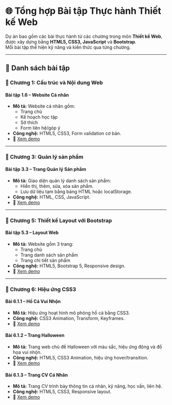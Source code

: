 # 🌐 Tổng hợp Bài tập Thực hành Thiết kế Web

Dự án bao gồm các bài thực hành từ các chương trong môn **Thiết kế Web**, được xây dựng bằng **HTML5, CSS3, JavaScript** và **Bootstrap**.  
Mỗi bài tập thể hiện kỹ năng và kiến thức qua từng chương.

---

## 📁 Danh sách bài tập

### 🧩 Chương 1: Cấu trúc và Nội dung Web
#### **Bài tập 1.6 – Website Cá nhân**
- **Mô tả:** Website cá nhân gồm:
  - Trang chủ  
  - Kế hoạch học tập  
  - Sở thích  
  - Form liên hệ/góp ý  
- **Công nghệ:** HTML5, CSS3, Form validation cơ bản.  
- 🔗 [Xem demo](https://dinhcongtrien3008-lang.github.io/2311COMP180201-TKWEB-51.01.103.100/Bai1/)  

---

### 🛒 Chương 3: Quản lý sản phẩm
#### **Bài tập 3.3 – Trang Quản lý Sản phẩm**
- **Mô tả:** Giao diện quản lý danh sách sản phẩm:
  - Hiển thị, thêm, sửa, xóa sản phẩm.  
  - Lưu dữ liệu tạm bằng bảng HTML hoặc localStorage.  
- **Công nghệ:** HTML, CSS, JavaScript.  
- 🔗 [Xem demo](https://dinhcongtrien3008-lang.github.io/2311COMP180201-TKWEB-51.01.103.100/Bai3/)  

---

### 🧱 Chương 5: Thiết kế Layout với Bootstrap
#### **Bài tập 5.3 – Layout Web**
- **Mô tả:** Website gồm 3 trang:
  - Trang chủ  
  - Trang danh sách sản phẩm  
  - Trang chi tiết sản phẩm  
- **Công nghệ:** HTML5, Bootstrap 5, Responsive design.  
- 🔗 [Xem demo](https://dinhcongtrien3008-lang.github.io/2311COMP180201-TKWEB-51.01.103.100/Bai5/)  

---

### 🎨 Chương 6: Hiệu ứng CSS3

#### **Bài 6.1.1 – Hồ Cá Vui Nhộn**
- **Mô tả:** Hiệu ứng hoạt hình mô phỏng hồ cá bằng CSS3.  
- **Công nghệ:** CSS3 Animation, Transform, Keyframes.  
- 🔗 [Xem demo](https://dinhcongtrien3008-lang.github.io/2311COMP180201-TKWEB-51.01.103.100/Bai6.1/)  

#### **Bài 6.1.2 – Trang Halloween**
- **Mô tả:** Trang web chủ đề Halloween với màu sắc, hiệu ứng động và đồ họa vui nhộn.  
- **Công nghệ:** HTML5, CSS3 Animation, hiệu ứng hover/transition.  
- 🔗 [Xem demo](https://dinhcongtrien3008-lang.github.io/2311COMP180201-TKWEB-51.01.103.100/Bai6.2/)  

#### **Bài 6.1.3 – Trang CV Cá Nhân**
- **Mô tả:** Trang CV trình bày thông tin cá nhân, kỹ năng, học vấn, liên hệ.  
- **Công nghệ:** HTML5, CSS3, Responsive layout.  
- 🔗 [Xem demo](https://dinhcongtrien3008-lang.github.io/2311COMP180201-TKWEB-51.01.103.100/Bai6.3/)  
